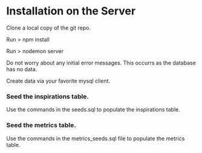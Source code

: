 # Installation on the Server

Clone a local copy of the git repo.

Run > npm install

Run > nodemon server

Do not worry about any initial error messages.  This occurrs as the database has no data.

Create data via your favorite mysql client.

### Seed the inspirations table.
Use the commands in the seeds.sql to populate the inspirations table.

### Seed the metrics table.
Use the commands in the metrics_seeds.sql file to populate the metrics table.
